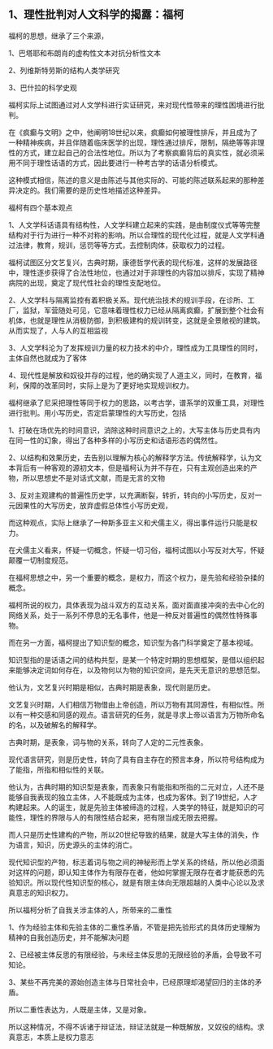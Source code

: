 <h2>1、理性批判对人文科学的揭露：福柯</h2><p data-pid="MED7tqAD">福柯的思想，继承了三个来源，</p><p data-pid="fZAAyyhn">1、巴塔耶和布朗肖的虚构性文本对抗分析性文本</p><p data-pid="CYtM8p0g">2、列维斯特劳斯的结构人类学研究</p><p data-pid="xwW4a03v">3、巴什拉的科学史观</p><p data-pid="I4nrayp2">福柯实际上试图通过对人文学科进行实证研究，来对现代性带来的理性困境进行批判。</p><p data-pid="zvZs6Ano">在《疯癫与文明》之中，他阐明18世纪以来，疯癫如何被理性排斥，并且成为了一种精神疾病，并且伴随着临床医学的出现，理性通过排斥，限制，隔绝等等非理性的方式，建立起自己的合法性地位。所以为了考察疯癫背后的真实性，就必须采用不同于理性话语的方式，因此要进行一种考古学的话语分析模式。</p><p data-pid="9zV7qB1l">这种模式相信，陈述的意义是由陈述与其他实际的、可能的陈述联系起来的那种差异决定的。我们需要的是历史性地描述这种差异。</p><p data-pid="h39NRPl5">福柯有四个基本观点</p><p data-pid="ba5GC_D1">1、人文学科话语具有结构性，人文学科建立起来的实践，是由制度仪式等等完整结构对于行为进行一种不对称的影响。所以合理性的现代化过程，就是人文学科通过法律，教育，规训，惩罚等等方式，去控制肉体，获取权力的过程。</p><p data-pid="QR0Gi2Xb">福柯试图区分文艺复兴，古典时期，康德哲学代表的现代标准，这样的发展路径中，理性逐步获得了合法性地位，也通过对于非理性的内容加以排斥，实现了精神病院的出现，奠定了现代性社会的理性支配地位。</p><p data-pid="27NlU_AX">2、人文学科与隔离监控有着积极关系。现代统治技术的规训手段，在诊所、工厂，监狱，军营随处可见，它意味着理性权力已经从隔离疯癫，扩展到整个社会有机体，也就是理性从消极防御，到积极建构的规训转变，这就是全景敞视的建筑。从而实现了，人与人的互相监视</p><p data-pid="7QhLH_Gx">3、人文学科沦为了发挥规训力量的权力技术的中介，理性成为工具理性的同时，主体自然也就成为了客体</p><p data-pid="PwABs9wm">4、现代性是解放和奴役并存的过程，他的确实现了人道主义，同时，在教育，福利，保障的改革同时，实际上是为了更好地实现规训权力。</p><p data-pid="2DoysAb9">福柯继承了尼采把理性等同于权力的思路，以考古学，谱系学的双重工具，对理性进行批判。用小写历史，否定启蒙理性的大写历史，包括</p><p data-pid="9bplqQYL">1、打破在场优先的时间意识，消除这种时间意识之上的，大写主体与历史具有内在同一性的幻象，得出了各种多样的小写历史和话语形态的偶然性。</p><p data-pid="_0Csj1V3">2、以结构和效果历史，去告别以理解为核心的解释学方法。传统解释学，认为文本背后有一种客观的源初文本，但是福柯认为并不存在，只有主观创造出来的产物，所以思想史不是对话式文献，而是无言的文物</p><p data-pid="ZkGh-dqM">3、反对主观建构的普遍性历史学，以充满断裂，转折，转向的小写历史，反对一元因果性的大写历史，放弃虚假总体性小写历史观，</p><p data-pid="19-C-VXQ">而这种观点，实际上继承了一种斯多亚主义和犬儒主义，得出事件运行只能是权力。</p><p data-pid="mlx4Bt0K">在犬儒主义看来，怀疑一切概念，怀疑一切习俗，福柯试图以小写反对大写，怀疑颠覆一切制度规范。</p><p data-pid="jt1U4sT6">在福柯思想之中，另一个重要的概念，是权力，而这个权力，是先验和经验杂揉的概念。</p><p data-pid="ngULBOe8">福柯所说的权力，具体表现为战斗双方的互动关系，面对面直接冲突的去中心化的网络关系，处于一系列不停息的无名事件，他是一种反对普遍性的偶然性特殊事物。</p><p data-pid="jj3AImiS">而在另一方面，福柯提出了知识型的概念，知识型为各门科学奠定了基本视域。</p><p data-pid="lpv5q0Pt">知识型指的是话语之间的结构共型，是某一个特定时期的思想框架，是借以组织起来能够决定词如何存在，以及物何以为物的知识空间，是先天无意识的思想范型。</p><p data-pid="3f0FY8L-">他认为，文艺复兴时期是相似，古典时期是表象，现代则是历史。</p><p data-pid="iYCcL9nH">文艺复兴时期，人们相信万物借由上帝创造，所以万物有其同源性，有相似性。所以有一种交感和同感的观点。语言研究的任务，就是寻求上帝以语言为万物所命名的名，以及破解名的解释学。</p><p data-pid="KIkbTMHO">古典时期，是表象，词与物的关系，转向了人定的二元性表象。</p><p data-pid="tJWW0NhF">现代语言研究，则是历史性，转向了具有自主存在的预言本身，所以符号结构成为了能指，所指和相似性的关联。</p><p data-pid="RNE3yXo3">他认为，古典时期的知识型是表象，而表象只有能指和所指的二元对立，人还不是能够自我表现的独立主体，人不能既成为主体，也成为客体。到了19世纪，人才构建起来。人的诞生，就是先验主体被缔造的过程，人类学的特征，就是知识的可能性，理性的界限与人的有限性结合起来，把有限当成无限去把握。</p><p data-pid="NhYU8BHp">而人只是历史性建构的产物，所以20世纪导致的结果，就是大写主体的消失，作为语言，知识，历史源头的主体的消亡。</p><p data-pid="eXMrR9UQ">现代知识型的产物，标志着词与物之间的神秘形而上学关系的终结，所以他必须面对这样的问题，即认知主体作为有限存在者，他如何掌握无限存在者才能获悉的先验知识。所以现代性知识型的核心，就是有限主体向无限超越的人类中心论以及求真意志的知识权力。</p><p data-pid="b9uWg0_E">所以福柯分析了自我关涉主体的人，所带来的二重性</p><p data-pid="qnKNNc4-">1、作为经验主体和先验主体的二重性矛盾，不管是把先验形式的具体历史理解为精神的自我创造历史，并不能解决问题</p><p data-pid="FaH1c-sJ">2、已经被主体反思的有限经验，与未经主体反思的无限经验的矛盾，会导致不可知论。</p><p data-pid="J46rFORY">3、某些不再完美的源始创造主体与日常社会中，已经原理却渴望回归的主体的矛盾。</p><p data-pid="ULxhGtHa">所以二重性表达为，人既是主体，又是对象。</p><p data-pid="rJqZdT11">所以这种情况，不得不诉诸于辩证法，辩证法就是一种既解放，又奴役的结构。求真意志，本质上是权力意志</p><p></p><p></p><p></p><p></p><p></p><p></p><p></p>
